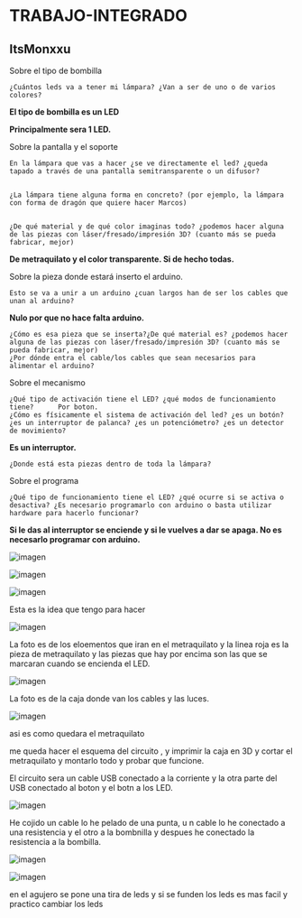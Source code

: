 # TRABAJO-INTEGRADO
## ItsMonxxu


Sobre el tipo de bombilla

    ¿Cuántos leds va a tener mi lámpara? ¿Van a ser de uno o de varios colores?
    
   **El tipo de bombilla es un LED**
    
   **Principalmente sera 1 LED.**
    

Sobre la pantalla y el soporte

    En la lámpara que vas a hacer ¿se ve directamente el led? ¿queda tapado a través de una pantalla semitransparente o un difusor?
    
    
    ¿La lámpara tiene alguna forma en concreto? (por ejemplo, la lámpara con forma de dragón que quiere hacer Marcos)
    
    
    ¿De qué material y de qué color imaginas todo? ¿podemos hacer alguna de las piezas con láser/fresado/impresión 3D? (cuanto más se pueda fabricar, mejor)
    
   **De metraquilato y el color transparente. Si de hecho todas.**
   

Sobre la pieza donde estará inserto el arduino.

    Esto se va a unir a un arduino ¿cuan largos han de ser los cables que unan al arduino?   
    
   **Nulo por que no hace falta arduino.**
    
    ¿Cómo es esa pieza que se inserta?¿De qué material es? ¿podemos hacer alguna de las piezas con láser/fresado/impresión 3D? (cuanto más se pueda fabricar, mejor)
    ¿Por dónde entra el cable/los cables que sean necesarios para alimentar el arduino?

Sobre el mecanismo

    ¿Qué tipo de activación tiene el LED? ¿qué modos de funcionamiento tiene?      Por boton.
    ¿Cómo es físicamente el sistema de activación del led? ¿es un botón? ¿es un interruptor de palanca? ¿es un potenciómetro? ¿es un detector de movimiento?          
  
  **Es un  interruptor.**
    
    ¿Donde está esta piezas dentro de toda la lámpara?

Sobre el programa

    ¿Qué tipo de funcionamiento tiene el LED? ¿qué ocurre si se activa o desactiva? ¿Es necesario programarlo con arduino o basta utilizar hardware para hacerlo funcionar?
   
   **Si le das al interruptor se enciende y si le vuelves a dar se apaga. No es necesarlo programar con arduino.**
   
   ![imagen](https://user-images.githubusercontent.com/78345639/116237758-ebd16600-a760-11eb-9c64-ff439ffb714e.png)

   ![imagen](https://user-images.githubusercontent.com/78345639/116237890-099ecb00-a761-11eb-96f2-8df59f18a7d2.png)
   
   ![imagen](https://user-images.githubusercontent.com/78345639/116238238-68644480-a761-11eb-9eaa-dddc651f2877.png)
   
   Esta es la idea que tengo para hacer

![imagen](https://user-images.githubusercontent.com/78345639/116392974-62359d00-a821-11eb-8ee6-ae67ac29ad02.png)

La foto es de los eloementos que iran en el metraquilato y la linea roja es la pieza de metraquilato y las piezas que hay por encima son las que se marcaran cuando se encienda el LED.

![imagen](https://user-images.githubusercontent.com/78345639/116525492-dc752880-a8d8-11eb-954d-39ff0e9d305a.png)

La foto es de la caja donde van los cables y las luces.

![imagen](https://user-images.githubusercontent.com/78345639/116533301-822c9580-a8e1-11eb-8b8b-69435639d6f5.png)

asi es como quedara el metraquilato

me queda hacer el esquema del circuito , y imprimir la caja en 3D y cortar el metraquilato y montarlo todo y probar que funcione.

El circuito sera un cable USB conectado a la corriente y la otra parte del USB conectado al boton y el botn a los LED.  

   ![imagen](https://user-images.githubusercontent.com/78345639/116666726-98972780-a99b-11eb-9c2a-5dff688c33b8.png)

   He cojido un cable lo he pelado de una punta, u n cable lo he conectado a una resistencia y el otro a la bombnilla y despues he conectado la resistencia a la bombilla.
   
   ![imagen](https://user-images.githubusercontent.com/78345639/116671067-cf237100-a9a0-11eb-8cb2-d22c35a71430.png)

![imagen](https://user-images.githubusercontent.com/78345639/116990459-69522480-acd3-11eb-8922-43abaa92a731.png)

en el agujero se pone una tira de leds y si se funden los leds es mas facil y practico cambiar los leds



